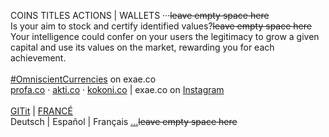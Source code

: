 COINS TITLES ACTIONS | WALLETS ···~~leave empty space here~~
<br>
Is your aim to stock and certify identified values?~~leave empty space here~~
<br>
Your intelligence could confer on your users the legitimacy to grow a given capital and use its values on the market, rewarding you for each achievement.
<br><br>
<a href="https://exae.co/public">#OmniscientCurrencies</a> on exae.co
<br>
<a href="https://profa.co">profa.co</a> · <a href="http://akti.co">akti.co</a> · <a href="https://kokoni.co">kokoni.co</a> | exae.co on <a href="https://instagram.com/exae.co">Instagram</a>
<br><br>
<a href="https://github.com/ojedavidea/exae.co/blob/master/INTRO.md">GITit</a> | <a href="https://kokoni.co/@2020">FRANCÉ</a>
<br>
Deutsch | Español | Français <a href="https://exae.co/about/more">...</a>~~leave empty space here~~
